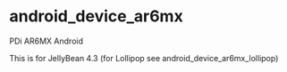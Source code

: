 android_device_ar6mx
====================

PDi AR6MX Android

This is for JellyBean 4.3 (for Lollipop see android_device_ar6mx_lollipop)
